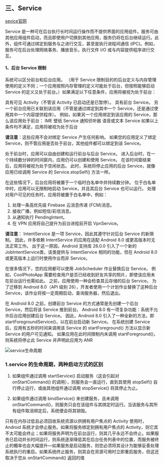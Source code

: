 ## 三、Service

[sevice官网](https://developer.android.com/guide/components/services?hl=zh-cn)

Service
是一种可在后台执行长时间运行操作而不提供界面的应用组件。服务可由其他应用组件启动，而且即使用户切换到其他应用，服务仍将在后台继续运行。此外，组件可通过绑定到服务与之进行交互，甚至是执行进程间通信
(IPC)。例如，服务可在后台处理网络事务、播放音乐，执行文件 I/O
或与内容提供程序进行交互。

#### 1、后台 Service 限制

系统可以区分前台和后台应用。 （用于 Service
限制目的的后台定义与内存管理使用的定义不同；一个应用按照内存管理的定义可能处于后台，但按照能够启动
Service 的定义又处于前台。）如果满足以下任意条件，应用将被视为处于前台：

具有可见 Activity（不管该 Activity 已启动还是已暂停）。 具有前台 Service。
另一个前台应用已关联到该应用（不管是通过绑定到其中一个
Service，还是通过使用其中一个内容提供程序）。 例如，如果另一个应用绑定到该应用的
Service，那么该应用处于前台： IME 壁纸 Service 通知侦听器 语音或文本 Service
如果以上条件均不满足，应用将被视为处于后台

**请注意**：这些应用不会对绑定 Service 产生任何影响。 如果您的应用定义了绑定
Service，则不管应用是否处于前台，其他组件都可以绑定到该 Service。

处于前台时，应用可以自由创建和运行前台与后台 Service。
进入后台时，在一个持续数分钟的时间窗内，应用仍可以创建和使用 Service。
在该时间窗结束后，应用将被视为处于空闲状态。 此时，系统将停止应用的后台
Service，就像应用已经调用 Service 的 Service.stopSelf() 方法一样。

在这些情况下，后台应用将被置于一个临时白名单中并持续数分钟。
位于白名单中时，应用可以无限制地启动 Service，并且其后台 Service 也可以运行。
处理对用户可见的任务时，应用将被置于白名单中，例如：

1. 处理一条高优先级 Firebase 云消息传递 (FCM)消息。
2. 接收广播，例如短信/彩信消息。
3. 从通知执行 PendingIntent。
4. 在 VPN 应用将自己提升为前台进程前开启 VpnService。

**请注意**： IntentService 是一项 Service，因此其遵守针对后台 Service 的新限制。
因此，许多依赖 IntentService 的应用在适配 Android 8.0 或更高版本时无法正常工作。
出于这一原因，Android 支持库
26.0.0 引入了一个新的JobIntentService类，该类提供与 IntentService 相同的功能，但在
Android 8.0 或更高版本上运行时使用作业而非 Service。

在很多情况下，您的应用都可以使用 JobScheduler 作业替换后台 Service。
例如，CoolPhotoApp
需要检查用户是否已经收到好友共享的照片，即使该应用未在前台运行也需如此。
之前，应用使用一种会检查其云存储的后台 Service。 为了迁移到 Android 8.0（API 级别
26），开发者使用一个计划作业替换了这种后台
Service，该作业将按一定周期启动，查询服务器，然后退出。

在 Android 8.0 之前，创建前台 Service 的方式通常是先创建一个后台
Service，然后将该 Service 推到前台。 Android 8.0
有一项复杂功能：系统不允许后台应用创建后台 Service。 因此，Android 8.0
引入了一种全新的方法，即 startForegroundService()，以在前台启动新 Service。
在系统创建 Service 后，应用有五秒的时间来调用该 Service
的 startForeground() 方法以显示新 Service 的用户可见通知。
如果应用在此时间限制内未调用 startForeground()，则系统将停止此 Service
并声明此应用为 ANR


![service生命周期](file:///C:\zd\zdgitworksapce\MineStudy\docs\img\service\service_lifecycle.png)

### 1.service 的生命周期，两种启动方式的区别

1. 如果组件通过调用 startService() 启动服务（这会引起对 onStartCommand() 的调用），则服务会一直运行，直到其使用 stopSelf() 自行停止运行，或由其他组件通过调用 stopService() 将其停止为止。

2. 如果组件通过调用 bindService() 来创建服务，且未调用 onStartCommand()，则服务只会在该组件与其绑定时运行。当该服务与其所有组件取消绑定后，系统便会将其销毁。


只有在内存过低且必须回收系统资源以供拥有用户焦点的 Activity 使用时，Android
系统才会停止服务。如果将服务绑定到拥有用户焦点的
Activity，则它其不太可能会终止；如果将服务声明为在前台运行，则其几乎永远不会终止。如果服务已启动并长时间运行，则系统逐渐降低其在后台任务列表中的位置，而服务被终止的概率也会大幅提升—如果服务是启动服务，则您必须将其设计为能够妥善处理系统执行的重启。如果系统终止服务，则其会在资源可用时立即重启服务，但这还取决于您从 onStartCommand() 返回的值